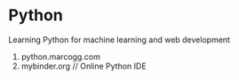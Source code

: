 # Python
Learning Python for machine learning and web development

1. python.marcogg.com
2. mybinder.org // Online Python IDE
